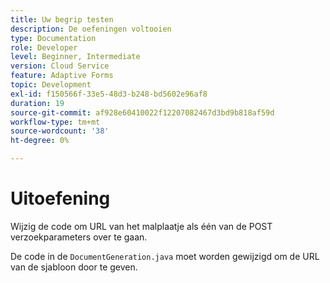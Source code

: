 ```yaml
---
title: Uw begrip testen
description: De oefeningen voltooien
type: Documentation
role: Developer
level: Beginner, Intermediate
version: Cloud Service
feature: Adaptive Forms
topic: Development
exl-id: f150566f-33e5-48d3-b248-bd5602e96af8
duration: 19
source-git-commit: af928e60410022f12207082467d3bd9b818af59d
workflow-type: tm+mt
source-wordcount: '38'
ht-degree: 0%

---
```


# Uitoefening

Wijzig de code om URL van het malplaatje als één van de POST verzoekparameters over te gaan.

De code in de `DocumentGeneration.java` moet worden gewijzigd om de URL van de sjabloon door te geven.
